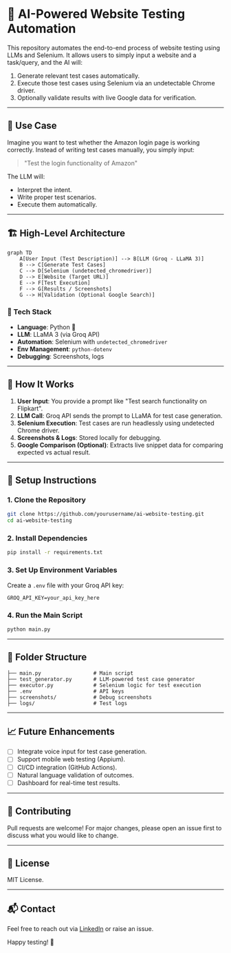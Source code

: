 # 🧠 AI-Powered Website Testing Automation

This repository automates the end-to-end process of website testing using LLMs and Selenium. It allows users to simply input a website and a task/query, and the AI will:

1. Generate relevant test cases automatically.
2. Execute those test cases using Selenium via an undetectable Chrome driver.
3. Optionally validate results with live Google data for verification.

---

## 📌 Use Case
Imagine you want to test whether the Amazon login page is working correctly. Instead of writing test cases manually, you simply input:

> "Test the login functionality of Amazon"

The LLM will:
- Interpret the intent.
- Write proper test scenarios.
- Execute them automatically.

---

## 🏗️ High-Level Architecture

```mermaid
graph TD
    A[User Input (Test Description)] --> B[LLM (Groq - LLaMA 3)]
    B --> C[Generate Test Cases]
    C --> D[Selenium (undetected_chromedriver)]
    D --> E[Website (Target URL)]
    E --> F[Test Execution]
    F --> G[Results / Screenshots]
    G --> H[Validation (Optional Google Search)]
```

### 🧩 Tech Stack
- **Language**: Python 🐍
- **LLM**: LLaMA 3 (via Groq API)
- **Automation**: Selenium with `undetected_chromedriver`
- **Env Management**: `python-dotenv`
- **Debugging**: Screenshots, logs

---

## 🚀 How It Works

1. **User Input**: You provide a prompt like "Test search functionality on Flipkart".
2. **LLM Call**: Groq API sends the prompt to LLaMA for test case generation.
3. **Selenium Execution**: Test cases are run headlessly using undetected Chrome driver.
4. **Screenshots & Logs**: Stored locally for debugging.
5. **Google Comparison (Optional)**: Extracts live snippet data for comparing expected vs actual result.

---

## 🔧 Setup Instructions

### 1. Clone the Repository
```bash
git clone https://github.com/yourusername/ai-website-testing.git
cd ai-website-testing
```

### 2. Install Dependencies
```bash
pip install -r requirements.txt
```

### 3. Set Up Environment Variables
Create a `.env` file with your Groq API key:
```
GROQ_API_KEY=your_api_key_here
```

### 4. Run the Main Script
```bash
python main.py
```

---

## 📂 Folder Structure
```
├── main.py                 # Main script
├── test_generator.py       # LLM-powered test case generator
├── executor.py             # Selenium logic for test execution
├── .env                    # API keys
├── screenshots/            # Debug screenshots
├── logs/                   # Test logs
```

---

## 📈 Future Enhancements
- [ ] Integrate voice input for test case generation.
- [ ] Support mobile web testing (Appium).
- [ ] CI/CD integration (GitHub Actions).
- [ ] Natural language validation of outcomes.
- [ ] Dashboard for real-time test results.

---

## 🤝 Contributing
Pull requests are welcome! For major changes, please open an issue first to discuss what you would like to change.

---

## 📜 License
MIT License.

---

## 📬 Contact
Feel free to reach out via [LinkedIn](https://linkedin.com/in/your-profile) or raise an issue.

Happy testing! 🎯

